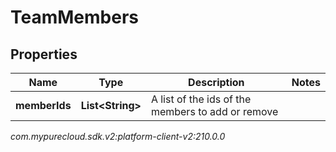 # TeamMembers


## Properties

| Name | Type | Description | Notes |
| ------------ | ------------- | ------------- | ------------- |
| **memberIds** | **List&lt;String&gt;** | A list of the ids of the members to add or remove |  |




_com.mypurecloud.sdk.v2:platform-client-v2:210.0.0_
